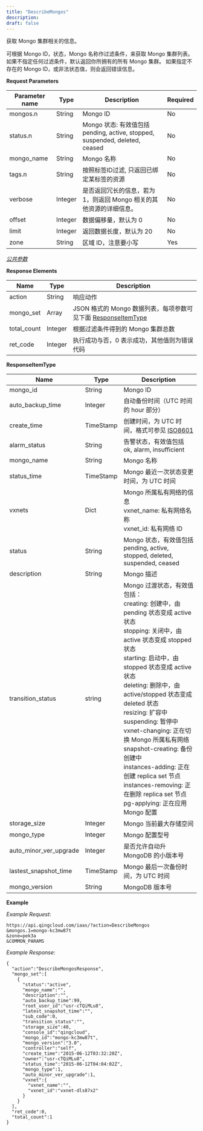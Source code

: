 ```yaml
---
title: "DescribeMongos"
description: 
draft: false
---
```




获取 Mongo 集群相关的信息。

可根据 Mongo ID，状态，Mongo 名称作过滤条件，来获取 Mongo 集群列表。 如果不指定任何过滤条件，默认返回你所拥有的所有 Mongo 集群。 如果指定不存在的 Mongo ID，或非法状态值，则会返回错误信息。

**Request Parameters**

| Parameter name | Type | Description | Required |
| --- | --- | --- | --- |
| mongos.n | String | Mongo ID | No |
| status.n | String | Mongo 状态: 有效值包括 pending, active, stopped, suspended, deleted, ceased | No |
| mongo_name | String | Mongo 名称 | No |
| tags.n | String | 按照标签ID过滤, 只返回已绑定某标签的资源 | No |
| verbose | Integer | 是否返回冗长的信息，若为 1，则返回 Mongo 相关的其他资源的详细信息。 | No |
| offset | Integer | 数据偏移量，默认为 0 | No |
| limit | Integer | 返回数据长度，默认为 20 | No |
| zone | String | 区域 ID，注意要小写 | Yes |

[_公共参数_](../../../parameters)

**Response Elements**

| Name | Type | Description |
| --- | --- | --- |
| action | String | 响应动作 |
| mongo_set | Array | JSON 格式的 Mongo 数据列表，每项参数可见下面 [ResponseItemType](#responseitemtype) |
| total_count | Integer | 根据过滤条件得到的 Mongo 集群总数 |
| ret_code | Integer | 执行成功与否，0 表示成功，其他值则为错误代码 |

**ResponseItemType**

| Name | Type | Description |
| --- | --- | --- |
| mongo_id | String | Mongo ID |
| auto_backup_time | Integer | 自动备份时间（UTC 时间的 hour 部分） |
| create_time | TimeStamp | 创建时间，为 UTC 时间，格式可参见 [ISO8601](http://www.w3.org/TR/NOTE-datetime) |
| alarm_status | String | 告警状态，有效值包括 ok, alarm, insufficient |
| mongo_name | String | Mongo 名称 |
| status_time | TimeStamp | Mongo 最近一次状态变更时间，为 UTC 时间 |
| vxnets | Dict |Mongo 所属私有网络的信息<br/>vxnet_name: 私有网络名称<br/>vxnet_id: 私有网络 ID |
| status | String | Mongo 状态，有效值包括 pending, active, stopped, deleted, suspended, ceased |
| description | String | Mongo 描述 |
| transition_status | string | Mongo 过渡状态，有效值包括：<br/>creating: 创建中，由 pending 状态变成 active 状态<br/>stopping: 关闭中，由 active 状态变成 stopped 状态<br/>starting: 启动中，由 stopped 状态变成 active 状态<br/>deleting: 删除中，由 active/stopped 状态变成 deleted 状态<br/>resizing: 扩容中<br/>suspending: 暂停中<br/>vxnet-changing: 正在切换 Mongo 所属私有网络<br/>snapshot-creating: 备份创建中<br/>instances-adding: 正在创建 replica set 节点<br/>instances-removing: 正在删除 replica set 节点<br/>pg-applying: 正在应用 Mongo 配置 |
| storage_size | Integer | Mongo 当前最大存储空间 |
| mongo_type | Integer | Mongo 配置型号 |
| auto_minor_ver_upgrade | Integer | 是否允许自动升 MongoDB 的小版本号 |
| lastest_snapshot_time | TimeStamp | Mongo 最后一次备份时间，为 UTC 时间 |
| mongo_version | String | MongoDB 版本号 |

**Example**

_Example Request_:

```
https://api.qingcloud.com/iaas/?action=DescribeMongos
&mongos.1=mongo-kc3mw87t
&zone=pek3a
&COMMON_PARAMS
```

_Example Response_:

```
{
  "action":"DescribeMongosResponse",
  "mongo_set":[
    {
      "status":"active",
      "mongo_name":"",
      "description":"",
      "auto_backup_time":99,
      "root_user_id":"usr-cTQiMLu8",
      "latest_snapshot_time":"",
      "sub_code":0,
      "transition_status":"",
      "storage_size":40,
      "console_id":"qingcloud",
      "mongo_id":"mongo-kc3mw87t",
      "mongo_version":"3.0",
      "controller":"self",
      "create_time":"2015-06-12T03:32:20Z",
      "owner":"usr-cTQiMLu8",
      "status_time":"2015-06-12T04:04:02Z",
      "mongo_type":1,
      "auto_minor_ver_upgrade":1,
      "vxnet":{
        "vxnet_name":"",
        "vxnet_id":"vxnet-dls87x2"
      }
    }
  ],
  "ret_code":0,
  "total_count":1
}
```
